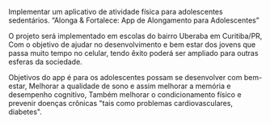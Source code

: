 Implementar um aplicativo de atividade física para adolescentes sedentários.
“Alonga & Fortalece: App de Alongamento para Adolescentes”

O projeto será implementado em escolas do bairro Uberaba em Curitiba/PR, Com o objetivo de ajudar no desenvolvimento e bem estar dos jovens que passa muito tempo no celular, tendo êxito poderá ser ampliado para outras esferas da sociedade.

Objetivos do app é para os adolescentes possam se desenvolver com bem-estar,
Melhorar a qualidade de sono e assim melhorar a memória e desempenho cognitivo,
Também melhorar o condicionamento físico e prevenir doenças crônicas "tais como problemas cardiovasculares, diabetes".

